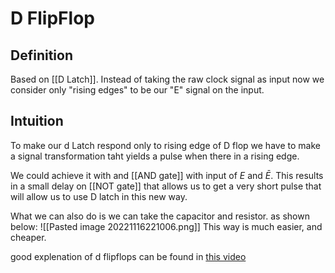 # D FlipFlop
## Definition
Based on [[D Latch]]. Instead of taking the raw clock signal as input now we consider only "rising edges" to be our "E" signal on the input. 

## Intuition
To make our d Latch respond only to rising edge of D flop we have to make a signal transformation taht yields a pulse when there in a rising edge. 

We could achieve it with and [[AND gate]] with input of $E$ and $\bar{E}$. This results in a small delay on [[NOT gate]] that allows us to get a very short pulse that will allow us to use D latch in this new way.

What we can also do is we can take the capacitor and resistor. as shown below: 
![[Pasted image 20221116221006.png]]
This way is much easier, and cheaper.

good explenation of d flipflops can be found in [this video](https://www.youtube.com/watch?v=YW-_GkUguMM)
